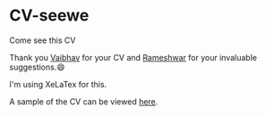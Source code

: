 # CV-seewe
Come see this CV

Thank you [Vaibhav](https://github.com/VaibhavAgarwalVA) for your CV and [Rameshwar](https://github.com/zorroblue) for your invaluable suggestions.:smile:

I'm using XeLaTex for this.

A sample of the CV can be viewed [here](https://drive.google.com/file/d/0B5iU6cWw36rOR2JrY2UxR1RjNGs/view).
